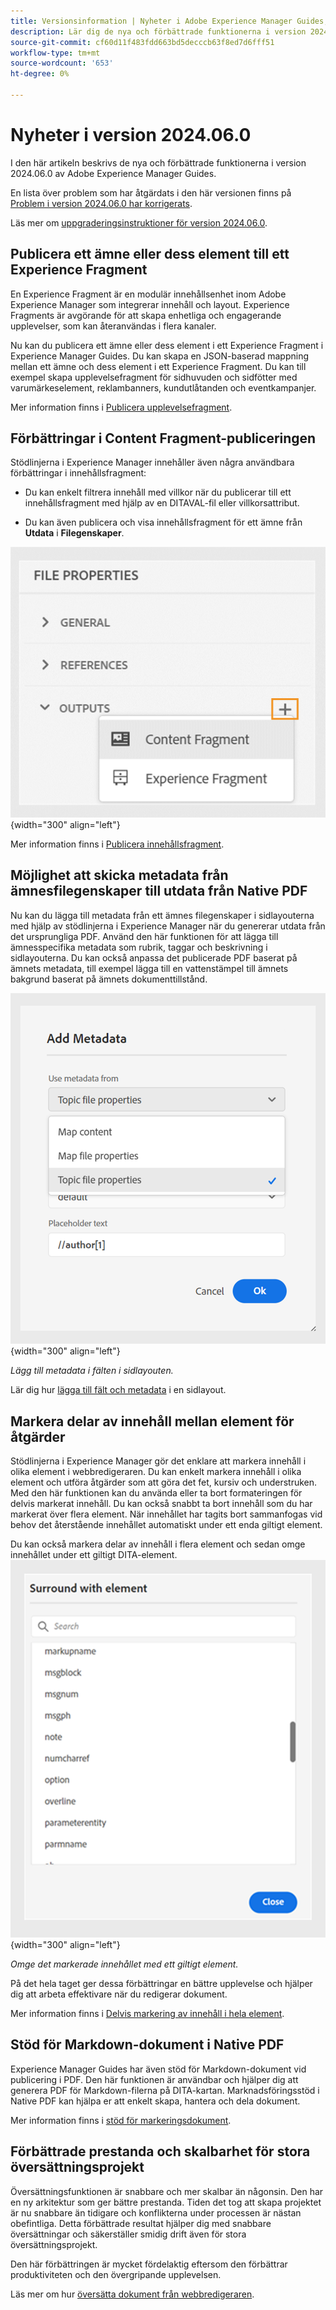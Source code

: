 ```yaml
---
title: Versionsinformation | Nyheter i Adobe Experience Manager Guides, version 2024.06.0
description: Lär dig de nya och förbättrade funktionerna i version 2024.06.0 av Adobe Experience Manager Guides as a Cloud Service.
source-git-commit: cf60d11f483fdd663bd5decccb63f8ed7d6fff51
workflow-type: tm+mt
source-wordcount: '653'
ht-degree: 0%

---
```


# Nyheter i version 2024.06.0

I den här artikeln beskrivs de nya och förbättrade funktionerna i version 2024.06.0 av Adobe Experience Manager Guides.

En lista över problem som har åtgärdats i den här versionen finns på [Problem i version 2024.06.0 har korrigerats](fixed-issues-2024-06-0.md).

Läs mer om [uppgraderingsinstruktioner för version 2024.06.0](upgrade-instructions-2024-06-0.md).


## Publicera ett ämne eller dess element till ett Experience Fragment

En Experience Fragment är en modulär innehållsenhet inom Adobe Experience Manager som integrerar innehåll och layout. Experience Fragments är avgörande för att skapa enhetliga och engagerande upplevelser, som kan återanvändas i flera kanaler.


Nu kan du publicera ett ämne eller dess element i ett Experience Fragment i Experience Manager Guides. Du kan skapa en JSON-baserad mappning mellan ett ämne och dess element i ett Experience Fragment. Du kan till exempel skapa upplevelsefragment för sidhuvuden och sidfötter med varumärkeselement, reklambanners, kundutlåtanden och eventkampanjer.




Mer information finns i [Publicera upplevelsefragment](../user-guide/publish-experience-fragment.md).


## Förbättringar i Content Fragment-publiceringen

Stödlinjerna i Experience Manager innehåller även några användbara förbättringar i innehållsfragment:

- Du kan enkelt filtrera innehåll med villkor när du publicerar till ett innehållsfragment med hjälp av en DITAVAL-fil eller villkorsattribut.

- Du kan även publicera och visa innehållsfragment för ett ämne från **Utdata** i **Filegenskaper**.

![Alternativ för filegenskaper, flik](./assets/file-properties-outputs-tab.png){width="300" align="left"}

Mer information finns i [Publicera innehållsfragment](../user-guide/publish-content-fragment.md).


## Möjlighet att skicka metadata från ämnesfilegenskaper till utdata från Native PDF

Nu kan du lägga till metadata från ett ämnes filegenskaper i sidlayouterna med hjälp av stödlinjerna i Experience Manager när du genererar utdata från det ursprungliga PDF. Använd den här funktionen för att lägga till ämnesspecifika metadata som rubrik, taggar och beskrivning i sidlayouterna. Du kan också anpassa det publicerade PDF baserat på ämnets metadata, till exempel lägga till en vattenstämpel till ämnets bakgrund baserat på ämnets dokumenttillstånd.

![lägg till metadata i PDF-fil](./assets/add-metadata-native-pdf.png) {width="300" align="left"}

*Lägg till metadata i fälten i sidlayouten.*

Lär dig hur [lägga till fält och metadata](../native-pdf/design-page-layout.md#add-fields-metadata) i en sidlayout.

## Markera delar av innehåll mellan element för åtgärder

Stödlinjerna i Experience Manager gör det enklare att markera innehåll i olika element i webbredigeraren. Du kan enkelt markera innehåll i olika element och utföra åtgärder som att göra det fet, kursiv och understruken. Med den här funktionen kan du använda eller ta bort formateringen för delvis markerat innehåll. Du kan också snabbt ta bort innehåll som du har markerat över flera element. När innehållet har tagits bort sammanfogas vid behov det återstående innehållet automatiskt under ett enda giltigt element.

Du kan också markera delar av innehåll i flera element och sedan omge innehållet under ett giltigt DITA-element.
![dialogrutan för surroundelement](./assets/surround-element.png) {width="300" align="left"}

*Omge det markerade innehållet med ett giltigt element.*

På det hela taget ger dessa förbättringar en bättre upplevelse och hjälper dig att arbeta effektivare när du redigerar dokument.

Mer information finns i [Delvis markering av innehåll i hela element](../user-guide/web-editor-edit-topics.md#partial-selection-of-content-across-elements).

## Stöd för Markdown-dokument i Native PDF

Experience Manager Guides har även stöd för Markdown-dokument vid publicering i PDF. Den här funktionen är användbar och hjälper dig att generera PDF för Markdown-filerna på DITA-kartan. Marknadsföringsstöd i Native PDF kan hjälpa er att enkelt skapa, hantera och dela dokument.

Mer information finns i [stöd för markeringsdokument](../web-editor/native-pdf-web-editor.md#support-for-markdown-documents).


## Förbättrade prestanda och skalbarhet för stora översättningsprojekt

Översättningsfunktionen är snabbare och mer skalbar än någonsin. Den har en ny arkitektur som ger bättre prestanda. Tiden det tog att skapa projektet är nu snabbare än tidigare och konflikterna under processen är nästan obefintliga. Detta förbättrade resultat hjälper dig med snabbare översättningar och säkerställer smidig drift även för stora översättningsprojekt.

Den här förbättringen är mycket fördelaktig eftersom den förbättrar produktiviteten och den övergripande upplevelsen.

Läs mer om hur [översätta dokument från webbredigeraren](../user-guide/translate-documents-web-editor.md).
